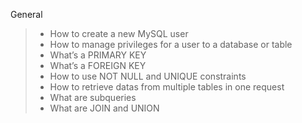 ﻿General

>* How to create a new MySQL user
>* How to manage privileges for a user to a database or table
>* What’s a PRIMARY KEY
>* What’s a FOREIGN KEY
>* How to use NOT NULL and UNIQUE constraints
>* How to retrieve datas from multiple tables in one request
>* What are subqueries
>* What are JOIN and UNION
